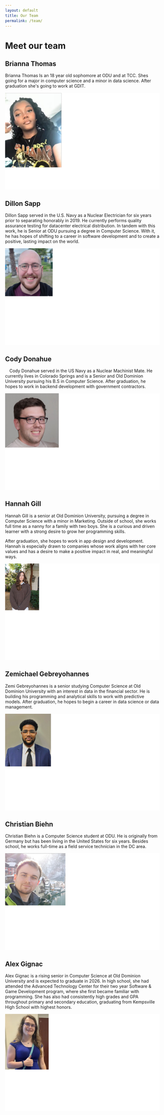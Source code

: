 ```yaml
---
layout: default
title: Our Team
permalink: /team/
---
```


# Meet our team


## Brianna Thomas

Brianna Thomas Is an 18 year old sophomore at ODU and at TCC. Shes going for a major in computer science and a minor in data science.​ After graduation she's going to work at GDIT.

![Brianna Thomas](/assets/images/Brianna_Bio.jpg)

## Dillon Sapp
Dillon Sapp served in the U.S. Navy as a Nuclear Electrician for six years prior to separating honorably in 2019. He currently performs quality assurance testing for datacenter electrical distribution. In tandem with this work, he is Senior at ODU pursuing a degree in Computer Science. With it, he has hopes of shifting to a career in software development and to create a positive, lasting impact on the world.

![Dillon Sapp](/assets/images/Dillon_Bio.jpg)

## Cody Donahue
 Cody Donahue served in the US Navy as a Nuclear Machinist Mate. He currently lives in Colorado Springs and is a Senior and Old Dominion University pursuing his B.S in Computer Science. ​After graduation, he hopes to work in backend development with government contractors.

![Cody Donahue](/assets/images/Cody_Bio.jpg)

## Hannah Gill
Hannah Gill is a senior at Old Dominion University, pursuing a degree in Computer Science with a minor in Marketing. Outside of school, she works full time as a nanny for a family with two boys. She is a curious and driven learner with a strong desire to grow her programming skills.​

After graduation, she hopes to work in app design and development. Hannah is especially drawn to companies whose work aligns with her core values and has a desire to make a positive impact in real, and meaningful ways.

![Hannah Gill](/assets/images/Hannah_Bio.jpg)

## Zemichael Gebreyohannes
Zemi Gebreyohannes is a senior studying Computer Science at Old Dominion University with an interest in data in the financial sector. He is building his programming and analytical skills to work with predictive models. After graduation, he hopes to begin a career in data science or data management.

![Zemichael Gebreyohannes](/assets/images/Zemi_Bio.jpg)

## Christian Biehn
Christian Biehn is a Computer Science student at ODU. He is originally from Germany but has been living in the United States for six years. Besides school, he works full-time as a field service technician in the DC area.

![Christian Biehn](/assets/images/Christian_Bio.jpg)

## Alex Gignac
Alex Gignac is a rising senior in Computer Science at Old Dominion University and is expected to graduate in 2026. In high school, she had attended the Advanced Technology Center for their two year Software & Game Development program, where she first became familiar with programming. She has also had consistently high grades and GPA throughout primary and secondary education, graduating from Kempsville High School with highest honors.

![Alex Gignac](/assets/images/Alex_Bio.jpg)